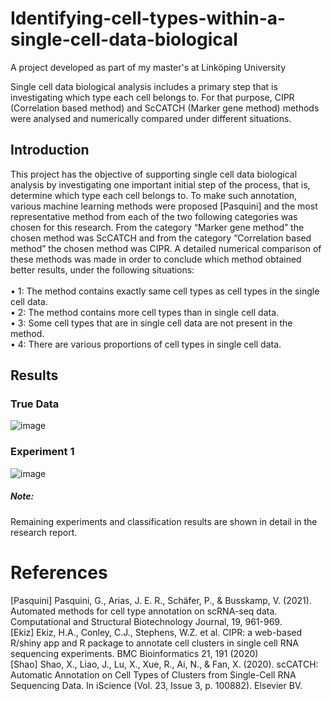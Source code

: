 # Identifying-cell-types-within-a-single-cell-data-biological

A project developed as part of my master's at Linköping University 


Single cell data biological analysis includes a primary step that is investigating which type each
cell belongs to. For that purpose, CIPR (Correlation based method) and ScCATCH (Marker
gene method) methods were analysed and numerically compared under different situations.


## Introduction
This project has the objective of supporting single cell data biological analysis by
investigating one important initial step of the process, that is, determine which type each
cell belongs to. To make such annotation, various machine learning methods were
proposed [Pasquini] and the most representative method from each of the two following
categories was chosen for this research. From the category “Marker gene method” the
chosen method was ScCATCH and from the category “Correlation based method” the
chosen method was CIPR. A detailed numerical comparison of these methods was made
in order to conclude which method obtained better results, under the following situations:\
\
• 1: The method contains exactly same cell types as cell types in the single cell data.\
• 2: The method contains more cell types than in single cell data.\
• 3: Some cell types that are in single cell data are not present in the method.\
• 4: There are various proportions of cell types in single cell data.

## Results 

### True Data 
![image](https://github.com/carde734/Identifying-cell-types-within-a-single-cell-data-biological/assets/90332007/bc367a95-4fa7-4d2c-8cd2-e4a830f7475c)


### Experiment 1 
![image](https://github.com/carde734/Identifying-cell-types-within-a-single-cell-data-biological/assets/90332007/e8dc67bb-ba7b-4f2f-bfc9-fb7e4dbb5ef9)


##### Note: 
Remaining experiments and classification results are shown in detail in the research report.

# References
[Pasquini] Pasquini, G., Arias, J. E. R., Schäfer, P., & Busskamp, V. (2021). Automated
methods for cell type annotation on scRNA-seq data. Computational and Structural
Biotechnology Journal, 19, 961-969.\
[Ekiz] Ekiz, H.A., Conley, C.J., Stephens, W.Z. et al. CIPR: a web-based R/shiny app
and R package to annotate cell clusters in single cell RNA sequencing experiments. BMC
Bioinformatics 21, 191 (2020)\
[Shao] Shao, X., Liao, J., Lu, X., Xue, R., Ai, N., & Fan, X. (2020). scCATCH: Automatic
Annotation on Cell Types of Clusters from Single-Cell RNA Sequencing Data. In
iScience (Vol. 23, Issue 3, p. 100882). Elsevier BV.
